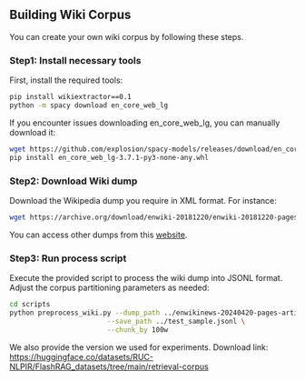 ## Building Wiki Corpus

You can create your own wiki corpus by following these steps.

### Step1: Install necessary tools

First, install the required tools:
```bash
pip install wikiextractor==0.1
python -m spacy download en_core_web_lg
```

If you encounter issues downloading en_core_web_lg, you can manually download it:
```bash
wget https://github.com/explosion/spacy-models/releases/download/en_core_web_lg-3.7.1/en_core_web_lg-3.7.1-py3-none-any.whl
pip install en_core_web_lg-3.7.1-py3-none-any.whl
```


### Step2: Download Wiki dump

Download the Wikipedia dump you require in XML format. For instance: 

```bash
wget https://archive.org/download/enwiki-20181220/enwiki-20181220-pages-articles.xml.bz2
```

You can access other dumps from this [<u>website</u>](https://archive.org/search?query=Wikimedia+database+dump&sort=-downloads).


### Step3: Run process script

Execute the provided script to process the wiki dump into JSONL format. Adjust the corpus partitioning parameters as needed:

```bash
cd scripts
python preprocess_wiki.py --dump_path ../enwikinews-20240420-pages-articles.xml.bz2  \
                        --save_path ../test_sample.jsonl \
                        --chunk_by 100w
```

We also provide the version we used for experiments. Download link: https://huggingface.co/datasets/RUC-NLPIR/FlashRAG_datasets/tree/main/retrieval-corpus
